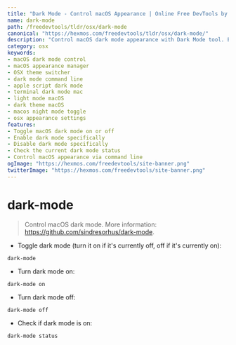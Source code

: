 ```yaml
---
title: "Dark Mode - Control macOS Appearance | Online Free DevTools by Hexmos"
name: dark-mode
path: /freedevtools/tldr/osx/dark-mode
canonical: "https://hexmos.com/freedevtools/tldr/osx/dark-mode/"
description: "Control macOS dark mode appearance with Dark Mode tool. Easily toggle, enable, disable, and check dark mode status. Free online tool, no registration required."
category: osx
keywords:
- macOS dark mode control
- macOS appearance manager
- OSX theme switcher
- dark mode command line
- apple script dark mode
- terminal dark mode mac
- light mode macOS
- dark theme macOS
- macos night mode toggle
- osx appearance settings
features:
- Toggle macOS dark mode on or off
- Enable dark mode specifically
- Disable dark mode specifically
- Check the current dark mode status
- Control macOS appearance via command line
ogImage: "https://hexmos.com/freedevtools/site-banner.png"
twitterImage: "https://hexmos.com/freedevtools/site-banner.png"
---
```


# dark-mode

> Control macOS dark mode.
> More information: <https://github.com/sindresorhus/dark-mode>.

- Toggle dark mode (turn it on if it's currently off, off if it's currently on):

`dark-mode`

- Turn dark mode on:

`dark-mode on`

- Turn dark mode off:

`dark-mode off`

- Check if dark mode is on:

`dark-mode status`
